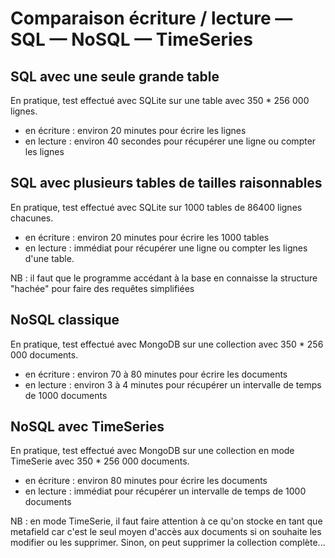 # Comparaison écriture / lecture — SQL — NoSQL — TimeSeries

## SQL avec une seule grande table
En pratique, test effectué avec SQLite sur une table avec 350 * 256 000 lignes.
- en écriture : environ 20 minutes pour écrire les lignes
- en lecture : environ 40 secondes pour récupérer une ligne ou compter les lignes

## SQL avec plusieurs tables de tailles raisonnables
En pratique, test effectué avec SQLite sur 1000 tables de 86400 lignes chacunes.
- en écriture : environ 20 minutes pour écrire les 1000 tables
- en lecture : immédiat pour récupérer une ligne ou compter les lignes d'une table.

NB : il faut que le programme accédant à la base en connaisse la structure "hachée" pour faire des requêtes simplifiées

## NoSQL classique
En pratique, test effectué avec MongoDB sur une collection avec 350 * 256 000 documents.
- en écriture : environ 70 à 80 minutes pour écrire les documents
- en lecture : environ 3 à 4 minutes pour récupérer un intervalle de temps de 1000 documents

## NoSQL avec TimeSeries
En pratique, test effectué avec MongoDB sur une collection en mode TimeSerie avec 350 * 256 000 documents.
- en écriture : environ 80 minutes pour écrire les documents
- en lecture : immédiat pour récupérer un intervalle de temps de 1000 documents

NB : en mode TimeSerie, il faut faire attention à ce qu'on stocke en tant que metafield car c'est le seul moyen d'accès aux documents si on souhaite les modifier ou les supprimer. Sinon, on peut supprimer la collection complète...

